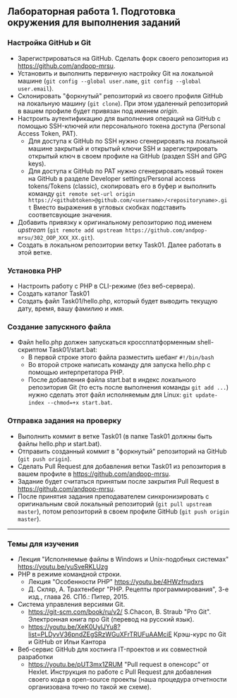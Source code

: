 ## Лабораторная работа 1. Подготовка окружения для выполнения заданий
### Настройка GitHub и Git
* Зарегистрироваться на GitHub. Сделать форк своего репозитория  из https://github.com/andpop-mrsu.
* Установить и выполнить первичную настройку Git на локальной машине (`git config --global user.name`, `git config --global user.email`).
* Склонировать "форкнутый" репозиторий из своего профиля GitHub на локальную машину (`git clone`). При этом удаленный репозиторий в вашем профиле будет привязан под именем *origin*.
* Настроить аутентификацию для выполнения операций на GitHub с помощью SSH-ключей или персонального токена доступа (Personal Access Token, PAT).
    * Для доступа к GitHub по SSH нужно сгенерировать на локальной машине закрытый и открытый ключи SSH и зарегистрировать открытый ключ в своем профиле на GitHub (раздел SSH and GPG keys).
    * Для доступа к GitHub по PAT нужно сгенерировать новый токен на GitHub в разделе Developer settings/Personal access tokens/Tokens (classic), скопировать его в буфер и выполнить команду `git remote set-url origin https://<githubtoken>@github.com/<username>/<repositoryname>.git` Вместо выражения в угловых скобках подставить соответсвующие значения.
* Добавить привязку к оригинальному репозиторию под именем *upstream* (`git remote add upstream https://github.com/andpop-mrsu/302_OOP_XXX_XX.git`).
* Создать в локальном репозитории ветку Task01. Далее работать в этой ветке.

### Установка PHP
* Настроить работу с PHP в CLI-режиме (без веб-сервера).
* Создать каталог Task01
* Создать файл Task01/hello.php, который будет выводить текущую дату, время, вашу фамилию и имя.

### Создание запускного файла
* Файл hello.php должен запускаться кроссплатформенным shell-скриптом Task01/start.bat:
    * В первой строке этого файла разместить шебанг `#!/bin/bash`
    * Во второй строке написать команду для запуска hello.php с помощью интерпретатора PHP.
    * После добавления файла start.bat в индекс локального репозитория Git (то есть после выполнения команды `git add ...`) нужно сделать этот файл исполняемым для Linux: `git update-index --chmod=+x start.bat`.

### Отправка задания на проверку
* Выполнить коммит в ветке Task01 (в папке Task01 должны быть файлы hello.php и start.bat).
* Отправить созданный коммит в "форкнутый" репозиторий на GitHub (`git push origin`).
* Сделать Pull Request для добавления ветки Task01 из репозитория в вашем профиле в https://github.com/andpop-mrsu.
* Задание будет считаться принятым после закрытия Pull Request в https://github.com/andpop-mrsu.
* После принятия задания преподавателем синхронизировать с оригинальным свой локальный репозиторий (`git pull upstream master`), потом репозиторий в своем профиле GitHub (`git push origin master`).


* * *
### Темы для изучения
* Лекция "Исполняемые файлы в Windows и Unix-подобных системах" https://youtu.be/yuSveRKLUzg
* PHP в режиме командной строки.
    * Лекция "Особенности PHP" https://youtu.be/4HWzfnudxrs
    * Д. Скляр, А. Трахтенберг "PHP. Рецепты программирования", 3-е изд., глава 26. СПб.: Питер, 2015.
* Система управления версиями Git.
    * <https://git-scm.com/book/ru/v2/> S.Chacon, B. Straub "Pro Git". Электронная книга про Git (перевод на русский язык).
    * <https://youtu.be/XeK0UylJYu8?list=PLDyvV36pndZEgSRzWGuXFrTRUFuAAMciE> Крэш-курс по Git и GitHub от Ильи Кантора
* Веб-сервис GitHub для хостинга IT-проектов и их совместной разработки
    * <https://youtu.be/pUT3mx1ZRUМ> "Pull request в опенсорс" от Hexlet. Инструкция по работе с Pull Request для добавления своего кода в open-source проекты (наша процедура отчетности организована точно по такой же схеме).   

